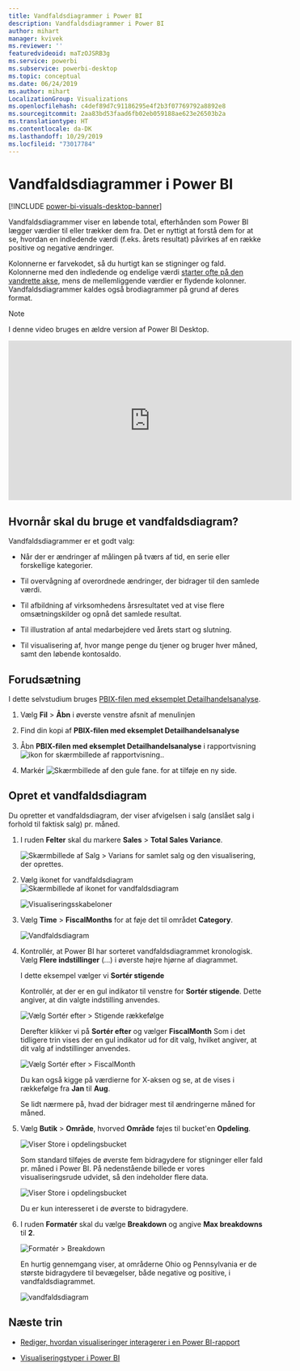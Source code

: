 ```yaml
---
title: Vandfaldsdiagrammer i Power BI
description: Vandfaldsdiagrammer i Power BI
author: mihart
manager: kvivek
ms.reviewer: ''
featuredvideoid: maTzOJSRB3g
ms.service: powerbi
ms.subservice: powerbi-desktop
ms.topic: conceptual
ms.date: 06/24/2019
ms.author: mihart
LocalizationGroup: Visualizations
ms.openlocfilehash: c4def89d7c91186295e4f2b3f07769792a8892e8
ms.sourcegitcommit: 2aa83bd53faad6fb02eb059188ae623e26503b2a
ms.translationtype: HT
ms.contentlocale: da-DK
ms.lasthandoff: 10/29/2019
ms.locfileid: "73017784"
---
```

# <a name="waterfall-charts-in-power-bi"></a>Vandfaldsdiagrammer i Power BI

[!INCLUDE [power-bi-visuals-desktop-banner](../includes/power-bi-visuals-desktop-banner.md)]

Vandfaldsdiagrammer viser en løbende total, efterhånden som Power BI lægger værdier til eller trækker dem fra. Det er nyttigt at forstå dem for at se, hvordan en indledende værdi (f.eks. årets resultat) påvirkes af en række positive og negative ændringer.

Kolonnerne er farvekodet, så du hurtigt kan se stigninger og fald. Kolonnerne med den indledende og endelige værdi [starter ofte på den vandrette akse](https://support.office.com/article/Create-a-waterfall-chart-in-Office-2016-for-Windows-8de1ece4-ff21-4d37-acd7-546f5527f185#BKMK_Float "start på den vandrette akse"), mens de mellemliggende værdier er flydende kolonner. Vandfaldsdiagrammer kaldes også brodiagrammer på grund af deres format.

   > [!NOTE]
   > I denne video bruges en ældre version af Power BI Desktop.
   > 
   > 

<iframe width="560" height="315" src="https://www.youtube.com/embed/qKRZPBnaUXM" frameborder="0" allow="autoplay; encrypted-media" allowfullscreen></iframe>

## <a name="when-to-use-a-waterfall-chart"></a>Hvornår skal du bruge et vandfaldsdiagram?

Vandfaldsdiagrammer er et godt valg:

* Når der er ændringer af målingen på tværs af tid, en serie eller forskellige kategorier.

* Til overvågning af overordnede ændringer, der bidrager til den samlede værdi.

* Til afbildning af virksomhedens årsresultatet ved at vise flere omsætningskilder og opnå det samlede resultat.

* Til illustration af antal medarbejdere ved årets start og slutning.

* Til visualisering af, hvor mange penge du tjener og bruger hver måned, samt den løbende kontosaldo.

## <a name="prerequisite"></a>Forudsætning

I dette selvstudium bruges [PBIX-filen med eksemplet Detailhandelsanalyse](http://download.microsoft.com/download/9/6/D/96DDC2FF-2568-491D-AAFA-AFDD6F763AE3/Retail%20Analysis%20Sample%20PBIX.pbix).

1. Vælg **Fil** > **Åbn** i øverste venstre afsnit af menulinjen
   
2. Find din kopi af **PBIX-filen med eksemplet Detailhandelsanalyse**

1. Åbn **PBIX-filen med eksemplet Detailhandelsanalyse** i rapportvisning ![ikon for skærmbillede af rapportvisning.](media/power-bi-visualization-kpi/power-bi-report-view.png).

1. Markér ![Skærmbillede af den gule fane.](media/power-bi-visualization-kpi/power-bi-yellow-tab.png) for at tilføje en ny side.


## <a name="create-a-waterfall-chart"></a>Opret et vandfaldsdiagram

Du opretter et vandfaldsdiagram, der viser afvigelsen i salg (anslået salg i forhold til faktisk salg) pr. måned.

1. I ruden **Felter** skal du markere **Sales** > **Total Sales Variance**.

   ![Skærmbillede af Salg > Varians for samlet salg og den visualisering, der oprettes.](media/power-bi-visualization-waterfall-charts/power-bi-first-value.png)

1. Vælg ikonet for vandfaldsdiagram ![Skærmbillede af ikonet for vandfaldsdiagram](media/power-bi-visualization-waterfall-charts/power-bi-waterfall-icon.png)

    ![Visualiseringsskabeloner](media/power-bi-visualization-waterfall-charts/convert-waterfall.png)

1. Vælg **Time** > **FiscalMonths** for at føje det til området **Category**.

    ![Vandfaldsdiagram](media/power-bi-visualization-waterfall-charts/power-bi-waterfall.png)

1. Kontrollér, at Power BI har sorteret vandfaldsdiagrammet kronologisk. Vælg **Flere indstillinger** (...) i øverste højre hjørne af diagrammet.

    I dette eksempel vælger vi **Sortér stigende**

    Kontrollér, at der er en gul indikator til venstre for **Sortér stigende**. Dette angiver, at din valgte indstilling anvendes.

    ![Vælg Sortér efter > Stigende rækkefølge](media/power-bi-visualization-waterfall-charts/power-bi-sort-by.png)

    Derefter klikker vi på **Sortér efter** og vælger **FiscalMonth** Som i det tidligere trin vises der en gul indikator ud for dit valg, hvilket angiver, at dit valg af indstillinger anvendes.

    ![Vælg Sortér efter > FiscalMonth](media/power-bi-visualization-waterfall-charts/power-bi-sort-by-fiscal-month.png)

    Du kan også kigge på værdierne for X-aksen og se, at de vises i rækkefølge fra **Jan** til **Aug**.

    Se lidt nærmere på, hvad der bidrager mest til ændringerne måned for måned.

1.  Vælg **Butik** > **Område**, hvorved **Område** føjes til bucket'en **Opdeling**.

    ![Viser Store i opdelingsbucket](media/power-bi-visualization-waterfall-charts/power-bi-waterfall-breakdown.png)

    Som standard tilføjes de øverste fem bidragydere for stigninger eller fald pr. måned i Power BI. På nedenstående billede er vores visualiseringsrude udvidet, så den indeholder flere data. 

    ![Viser Store i opdelingsbucket](media/power-bi-visualization-waterfall-charts/power-bi-waterfall-breakdown-initial.png)

    Du er kun interesseret i de øverste to bidragydere.

1. I ruden **Formatér** skal du vælge **Breakdown** og angive **Max breakdowns** til **2**.

    ![Formatér > Breakdown](media/power-bi-visualization-waterfall-charts/power-bi-waterfall-breakdown-maximum.png)

    En hurtig gennemgang viser, at områderne Ohio og Pennsylvania er de største bidragydere til bevægelser, både negative og positive, i vandfaldsdiagrammet.

    ![vandfaldsdiagram](media/power-bi-visualization-waterfall-charts/power-bi-waterfall-axis.png)

## <a name="next-steps"></a>Næste trin

* [Rediger, hvordan visualiseringer interagerer i en Power BI-rapport](../service-reports-visual-interactions.md)

* [Visualiseringstyper i Power BI](power-bi-visualization-types-for-reports-and-q-and-a.md)
